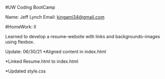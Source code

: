 #UW Coding BootCamp

Name: Jeff Lynch
Email: kingami34@gmail.com

#HomeWork: II

Learned to develop a resume-website with links and backgroundo-images using flexbox.

Update:
06/30/21
*Aligned content in index.html

*Linked Resume.html to index.html

*Updated style.css
